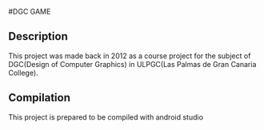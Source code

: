 #DGC GAME

## Description
This project was made back in 2012 as a course project
for the subject of DGC(Design of Computer Graphics)
in ULPGC(Las Palmas de Gran Canaria College).

## Compilation
This project is prepared to be compiled with android 
studio
